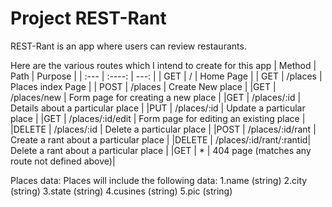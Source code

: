 # Project REST-Rant

REST-Rant is an app where users can review restaurants.

Here are the various routes which I intend to create for this app
| Method | Path                    | Purpose                                       |
| :---   |    :----:               |          ---:                                 |
| GET    |  /                      |  Home Page                                    |
| GET    | /places                 | Places index Page                             |
| POST   | /places                 | Create New place                              |
|GET     | /places/new             | Form page for creating a new place            |
|GET     | /places/:id             | Details about a particular place              |
|PUT     | /places/:id             | Update a particular place                     |
|GET     | /places/:id/edit        | Form page for editing an existing place       |
|DELETE  | /places/:id             | Delete a particular place                     |
|POST    | /places/:id/rant        | Create a rant about a particular place        |
|DELETE  | /places/:id/rant/:rantid| Delete a rant about a particular place        |
|GET     | *                       | 404 page (matches any route not defined above)|


Places data: Places will include the following data:
    1.name    (string)
    2.city    (string)
    3.state   (string)
    4.cusines (string)
    5.pic     (string)